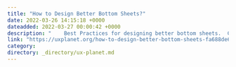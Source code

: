 ```yaml
---
title: "How to Design Better Bottom Sheets?"
date: 2022-03-26 14:15:18 +0000
dateadded: 2022-03-27 00:00:42 +0000
description: "    Best Practices for designing better bottom sheets.  Continue reading on UX Planet »  "
link: "https://uxplanet.org/how-to-design-better-bottom-sheets-fa688de6a798?source=rss----819cc2aaeee0---4"
category:
directory: _directory/ux-planet.md
---
```

